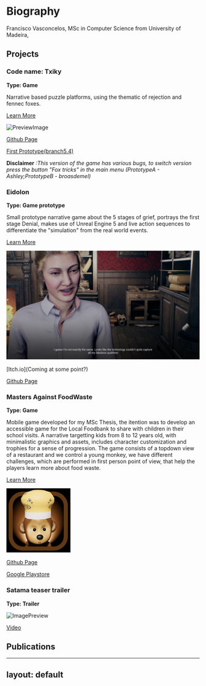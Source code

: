 
# Biography

Francisco Vasconcelos, MSc in Computer Science from University of Madeira,  

## Projects


### Code name: Txiky

**Type: Game**

Narrative based puzzle platforms, using the thematic of rejection and fennec foxes.
 
[Learn More](./Tchiky.html) 

![PreviewImage](./MainMenuTemp.png)

[Github Page](https://github.com/Francisc546/FoxesP1)

[First Prototype(branch5.4)](https://francisc546.itch.io/txikyfoxes)

__Disclaimer__ _:This version of the game has various bugs, to switch version press the button "Fox tricks" in the main menu (PrototypeA - Ashley;PrototypeB - broasdemel)_

### Eidolon

**Type: Game prototype**

Small prototype narrative game about the 5 stages of grief, portrays the first stage Denial, makes use of Unreal Engine 5
and live action sequences to differentiate the "simulation" from the real world events.
 
[Learn More](./Eidolon.html)  

![ImagePreview](./Eidolon.jpg)
 
[Itch.io](Coming at some point?)

[Github Page](https://github.com/Francisc546/Rememberme55)

### Masters Against FoodWaste

**Type: Game**

Mobile game developed for my MSc Thesis, the itention was to develop an accessible game for the Local Foodbank to share with children
in their school visits. A narrative targetting kids from 8 to 12 years old, with minimalistic graphics and assets, includes character 
customization and trophies for a sense of progression. The game consists of a topdown view of a restaurant and we control a young monkey,
we have different challenges, which are performed in first person point of view, that help the players learn more about food waste.
 
[Learn More](./MCoD.html)  

![GameIcon](./MCoD.png)

[Github Page](https://github.com/Varrisco/FoodWasteGame-Trial)

[Google Playstore](https://play.google.com/store/apps/details?id=com.LivLafLuv17Black.MastersCoD&hl=en-US)


### Satama teaser trailer

**Type: Trailer**

![ImagePreview](./satama.png)

[Video](https://www.youtube.com/watch?v=PdkscGYUdJ8)


## Publications

---
layout: default
---

